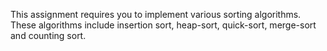 This assignment requires you to implement various sorting algorithms. These algorithms include insertion
sort, heap-sort, quick-sort, merge-sort and counting sort.
